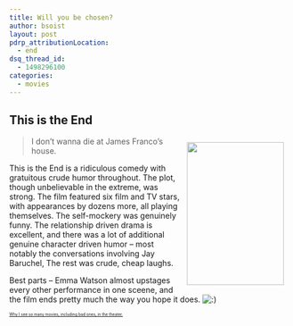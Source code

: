 ```yaml
---
title: Will you be chosen?
author: bsoist
layout: post
pdrp_attributionLocation:
  - end
dsq_thread_id:
  - 1498296100
categories:
  - movies
---
```

## This is the End

<div style="float:right;padding:10px;">
  <a href="http://www.amazon.com/gp/product/B00BEJL69U/ref=as_li_ss_il?ie=UTF8&#038;camp=1789&#038;creative=390957&#038;creativeASIN=B00BEJL69U&#038;linkCode=as2&#038;tag=weifyoasme-20"><img width="174.5" height="255.5" border="0" src="http://ws-na.amazon-adsystem.com/widgets/q?_encoding=UTF8&#038;ASIN=B00BEJL69U&#038;Format=_SX500_&#038;ID=AsinImage&#038;MarketPlace=US&#038;ServiceVersion=20070822&#038;WS=1&#038;tag=weifyoasme-20" /></a><img src="http://ir-na.amazon-adsystem.com/e/ir?t=weifyoasme-20&#038;l=as2&#038;o=1&#038;a=B00BEJL69U" width="1" height="1" border="0" alt="" style="border:none !important; margin:0px !important;" />
</div>

> I don&#8217;t wanna die at James Franco&#8217;s house.

This is the End is a ridiculous comedy with gratuitous crude humor throughout. The plot, though unbelievable in the extreme, was strong. The film featured six film and TV stars, with appearances by dozens more, all playing themselves. The self-mockery was genuinely funny. The relationship driven drama is excellent, and there was a lot of additional genuine character driven humor &#8211; most notably the conversations involving Jay Baruchel, The rest was crude, cheap laughs.

Best parts &#8211; Emma Watson almost upstages every other performance in one sceene, and the film ends pretty much the way you hope it does. <img src='http://archive.whsjr.soistmann.com/oped/wp-includes/images/smilies/icon_smile.gif' alt=':)' class='wp-smiley' /> 

<p style="font-size:0.5em;">
  <a href="http://whsjr.soistmann.com/oped/movie-pass/">Why I see so many movies, including bad ones, in the theater.</a>
</p>

<div style="clear:both;">
  &nbsp;
</div>

<img style="opacity: 0;position: absolute;top:0; left:0" src="http://ws-na.amazon-adsystem.com/widgets/q?_encoding=UTF8&#038;ASIN=B00BEJL69U&#038;Format=_SX500_&#038;ID=AsinImage&#038;MarketPlace=US&#038;ServiceVersion=20070822&#038;WS=1&#038;tag=weifyoasme-20" />
